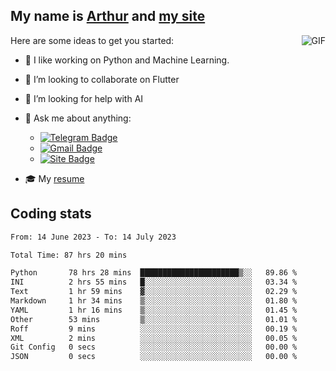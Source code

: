 
## My name is [Arthur](https://www.linkedin.com/in/arthur-novais-201420/) and [my site](https://arthurcn96.github.io/)

<!--
**Arthurcn96/Arthurcn96** is a ✨ _special_ ✨ repository because its `README.md` (this file) appears on your GitHub profile.
-->
<img align="right"  max-width="440" max-height="240" alt="GIF" src="https://raw.githubusercontent.com/Arthurcn96/Arthurcn96/master/helloThere.gif" />

Here are some ideas to get you started:

- 🤖 I like working on Python and Machine Learning.
- 👯 I’m looking to collaborate on Flutter
- 🤔 I’m looking for help with AI
- 💬 Ask me about anything:
    - [![Telegram Badge](https://img.shields.io/badge/-@Arthurcn9-0088cc?style=for-the-badge&logo=Telegram&logoColor=white)](https://t.me/Arthurcn9)
    - [![Gmail Badge](https://img.shields.io/badge/-@Arthurcn9-red?style=for-the-badge&logo=Gmail&logoColor=white)](mailto:Arthurcn96@gmail.com)
    - [![Site Badge](https://img.shields.io/badge/arthurcn96.github.io-informational?style=for-the-badge&logo=internetexplorer)](https://arthurcn96.github.io/)

- 🎓 My [resume](https://github.com/Arthurcn96/resume/blob/master/Resume_PT-BR.pdf)


## Coding stats
<!--START_SECTION:waka-->

```txt
From: 14 June 2023 - To: 14 July 2023

Total Time: 87 hrs 20 mins

Python       78 hrs 28 mins  ██████████████████████▒░░   89.86 %
INI          2 hrs 55 mins   █░░░░░░░░░░░░░░░░░░░░░░░░   03.34 %
Text         1 hr 59 mins    ▓░░░░░░░░░░░░░░░░░░░░░░░░   02.29 %
Markdown     1 hr 34 mins    ▒░░░░░░░░░░░░░░░░░░░░░░░░   01.80 %
YAML         1 hr 16 mins    ▒░░░░░░░░░░░░░░░░░░░░░░░░   01.45 %
Other        53 mins         ▒░░░░░░░░░░░░░░░░░░░░░░░░   01.01 %
Roff         9 mins          ░░░░░░░░░░░░░░░░░░░░░░░░░   00.19 %
XML          2 mins          ░░░░░░░░░░░░░░░░░░░░░░░░░   00.05 %
Git Config   0 secs          ░░░░░░░░░░░░░░░░░░░░░░░░░   00.00 %
JSON         0 secs          ░░░░░░░░░░░░░░░░░░░░░░░░░   00.00 %
```

<!--END_SECTION:waka-->
